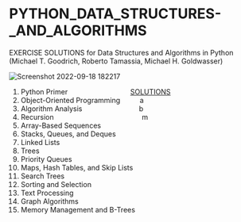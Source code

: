 # PYTHON_DATA_STRUCTURES-_AND_ALGORITHMS
EXERCISE SOLUTIONS for Data Structures and Algorithms in Python (Michael T. Goodrich, Roberto Tamassia, Michael H. Goldwasser)

![Screenshot 2022-09-18 182217](https://user-images.githubusercontent.com/102049663/190903056-edc0f868-b689-4f99-aa33-3cc14464fdeb.jpg)

1. Python Primer &nbsp;&nbsp;&nbsp;&nbsp;&nbsp;&nbsp;&nbsp;&nbsp;&nbsp;&nbsp;&nbsp;&nbsp;&nbsp;&nbsp;&nbsp;&nbsp;&nbsp;&nbsp;&nbsp;&nbsp;&nbsp;&nbsp;&nbsp;&nbsp;&nbsp;&nbsp;&nbsp;&nbsp;&nbsp;&nbsp; [SOLUTIONS](https://github.com/ORCBOLG-001/PYTHON_DATA_STRUCTURES_AND_ALGORITHMS/blob/main/CHAPTER_01_.py)
2. Object-Oriented Programming&nbsp;&nbsp;&nbsp;&nbsp;&nbsp;&nbsp;&nbsp;&nbsp;&nbsp;&nbsp;a
3. Algorithm Analysis&nbsp;&nbsp;&nbsp;&nbsp;&nbsp;&nbsp;&nbsp;&nbsp;&nbsp;&nbsp;&nbsp;&nbsp;&nbsp;&nbsp;&nbsp;&nbsp;&nbsp;&nbsp;&nbsp;&nbsp;&nbsp;&nbsp;&nbsp;&nbsp;&nbsp;&nbsp;&nbsp;&nbsp;&nbsp;b
4. Recursion &nbsp;&nbsp;&nbsp;&nbsp;&nbsp;&nbsp;&nbsp;&nbsp;&nbsp;&nbsp;&nbsp;&nbsp;&nbsp;&nbsp;&nbsp;&nbsp;&nbsp;&nbsp;&nbsp;&nbsp;&nbsp;&nbsp;&nbsp;&nbsp;&nbsp;&nbsp;&nbsp;&nbsp;&nbsp;&nbsp;&nbsp;&nbsp;&nbsp;&nbsp;&nbsp;&nbsp;&nbsp;&nbsp;&nbsp;&nbsp;&nbsp;&nbsp;&nbsp;&nbsp;m
5. Array-Based Sequences
6. Stacks, Queues, and Deques
7. Linked Lists
8. Trees
9. Priority Queues
10. Maps, Hash Tables, and Skip Lists
11. Search Trees
12. Sorting and Selection
13. Text Processing
14. Graph Algorithms
15. Memory Management and B-Trees



